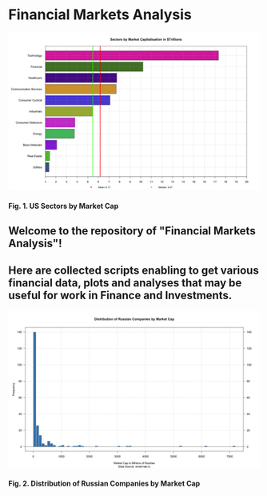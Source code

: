 # Financial Markets Analysis
![](https://github.com/vladislavpyatnitskiy/market.analysis/blob/main/Plots/Bar%20Plot%20of%20Sectors%20by%20Market%20Cap.png?raw=true)
#### Fig. 1. US Sectors by Market Cap

## Welcome to the repository of "Financial Markets Analysis"!

## Here are collected scripts enabling to get various financial data, plots and analyses that may be useful for work in Finance and Investments.

![](https://github.com/vladislavpyatnitskiy/market.analysis/blob/main/Plots/Distribution%20of%20Russian%20Companies%20by%20Market%20Cap.png?raw=true)
#### Fig. 2. Distribution of Russian Companies by Market Cap
